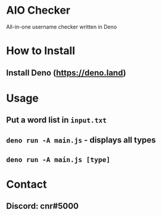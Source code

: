 # AIO Checker
All-in-one username checker written in Deno

# How to Install
## Install Deno (https://deno.land)

# Usage
## Put a word list in `input.txt`
## `deno run -A main.js` - displays all types
## `deno run -A main.js [type]`

# Contact
## Discord: cnr#5000
